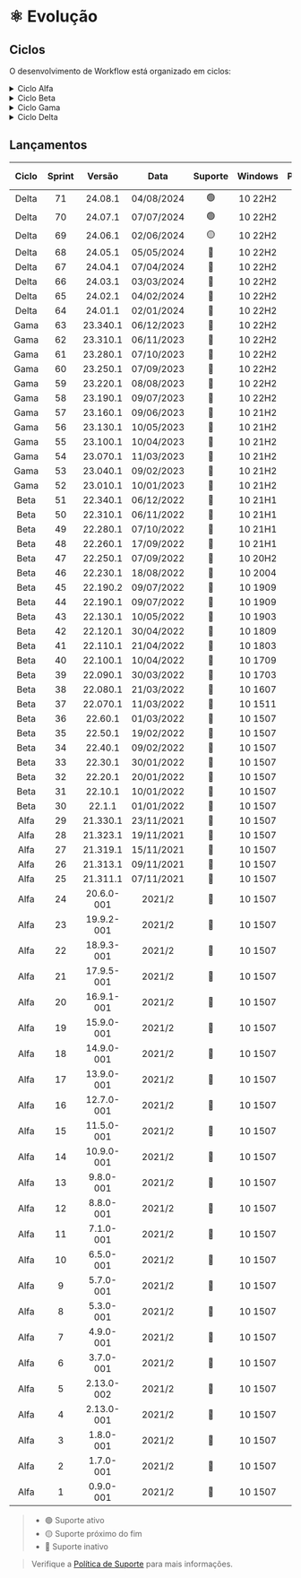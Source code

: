# :atom_symbol: Evolução

## Ciclos
O desenvolvimento de Workflow está organizado em ciclos:

<details>
<summary>Ciclo Alfa</summary>

Inicialmente escrito para o legado Prompt de Comando, o desenvolvimento de Workflow tem início no segundo semestre de 2021 com o _Ciclo Alfa_, período de aprendizagem da linguagem shell script, construção do núcleo do software e execução dos primeiros testes. Posteriormente portado para PowerShell 5.1, o algoritmo ganhou em complexidade e compatibilidade.

O universo de Tron criado por Steven Lisberger foi uma clara inspiração na construção do projeto desde as primeiras linhas de código. Há diversos easter eggs espalhados pelo algoritmo e interface das versões iniciais, no entanto elas não foram publicadas.

Ao longo do ano, a cadência no lançamento de novas versões trouxe funcionalidades e avanços significativos ao software como o suporte ao PowerShell 7.0 e a codificação de caracteres [UTF8NoBom](https://github.com/2uj1m28ohz/Database/blob/main/Development/CharacterEncoding.md), atualização de elementos da interface, migração para o formato de versionamento [CalVer](https://github.com/2uj1m28ohz/Database/blob/main/Development/SoftwareVersioning.md), suporte à compressão de dados, e a escolha de uma licença de software livre.

```
                        21.1.1-001                                         21.001.1
♦─────── SemVer ─────────┬─┬─┬──┬───────────────────── › CalVer V1 ─────────┬──┬──┬────────────────────────────── ›
                         │ │ │  └─┤ Build                                   │  │  └─┤ Revisão
                         │ │ └────┤ Patch                                   │  └────┤ Dia absoluto do ano
                         │ └──────┤ Minor                                   └───────┤ Ano
                         └────────┤ Major
```

</details>

<details>
<summary>Ciclo Beta</summary>

Após seis meses de desenvolvimento, Workflow deixou de ser um software restrito e ganhou um repositório no GitHub, sendo publicado sob a GPL-3.0.

A partir de então iniciou-se um importante período de transição e implementação conhecido como _Ciclo Beta_, onde a refatoração constante do código possibilitado pelo lançamento de novas versões com o intervalo de apenas dez dias aplicou os conceitos da filosofia [Clean Code](https://github.com/2uj1m28ohz/Database/blob/main/Development/SoftwareDesign.md) e da metodologia ágil [Extreme Programming](https://github.com/2uj1m28ohz/Database/blob/main/Development/AgileMethodologies.md) para aprimorar a qualidade do algoritmo e introduzir novos recursos, entre eles o Registro de Eventos, instalação e atualização automáticas a partir do repositório, e a Verificação de Integridade que detecta e corrige alterações ilegais de algoritmo, recursos estes que permitem maior controle, segurança, velocidade e confiabilidade na entrega atualizações.

A interface recebeu refinamentos através de duas grandes versões que atualizaram os elementos existentes e adicionaram temas. Os fundamentos instituídos pelas Diretrizes de Interface determinam intuitividade, unidade e minimalismo como alguns dos requisitos da experiência do usuário. Tendo em mente que uma [CLI](https://github.com/2uj1m28ohz/Database/blob/main/Development/Interface.md) está limitada às possiblidades do terminal que a executa, é importante criar os próprios elementos, fluxos e estudar a palheta de cores legível pelo terminal a fim de criar um layout consistente e agradável. "_Design não é apenas aparência, design é sobre como as coisas funcionam._" - Steve Jobs.

Para elevar o nível do projeto, o arquivo Readme no formato TXT presente no pacote de software foi substituído pelo formato interativo HTML/CSS.

</details>

<details>
<summary>Ciclo Gama</summary>

Gama foi um importante ciclo de amadurecimento de software, quando dezenas de novos recursos conduziram Workflow à um nível de qualidade nunca antes visto, potencializado pela adocação da metodologia ágil [Scrum](https://github.com/2uj1m28ohz/Database/blob/main/Development/AgileMethodologies.md) que proporcionou um intervalo de planejamento maior e atualizações ainda mais sólidas. As principais alterações incluem:

- Geral
    - Porte do código-fonte para EN-US
    - Carregamento do software a partir da home do usuário
    - Bloqueio de software em caso de comprometimento de integridade

- Interface
    - Nova tela de carregamento
    - Nova tela de encerramento

- Backup
    - Unificação das rotinas de backup
    - Overview da rotina de backup
    - Estimativa do tamanho do backup
    - Suporte ao Google Drive
    - Suporte ao iCloud Drive
    - Suporte ao Dropbox
    - Suporte a multidispositivos
    - Suporte a multiusuários
    - Configuração do período de retenção
    - Verificação da saúde do drive de backup
    - Suporte à tabela de partições GPT no drive de backup
    - Suporte ao sistema de arquivos NTFS no drive de backup
    - Suporte à clusters de 64KB no drive de backup
    - Exibe o tempo total de execução

- Réplica
    - Replicação do backup de dados
    - Verificação da saúde do drive de réplica
    - Suporte à tabela de partições GPT no drive de réplica
    - Suporte ao sistema de arquivos NTFS no drive de réplica
    - Suporte à clusters de 64KB no drive de réplica
    - Exibe o tempo total de execução

- Compressão
    - Configuração da taxa de compressão de dados
    - Configuração do uso de memória
    - Suporte ao modo sólido
    - Suporte ao processamento multithread

- Configurações
    - Gerenciamento inteligente de configurações
    - Importação e exportação de configurações

</details>

<details>
<summary>Ciclo Delta</summary>

No _Ciclo Delta_ Workflow receberá aprimoramentos nos elementos, fluxos e conceitos já introduzidos, e expandirá a disponibilidade de recursos enquanto mantém sua [Arquitetura Monolítica](https://github.com/2uj1m28ohz/Database/blob/main/Development/SoftwareArchitecture.md). De forma geral, monólitos são convenientes por facilitar a sobrecarga cognitiva de gerenciamento de código e favorecer a velocidade de todas as etapas do software, do desenvolvimento à execução.

O versionamento de software é o processo de controlar e gerenciar diferentes versões de um programa ou sistema ao longo do tempo. Ele é essencial por registrar e refletir as mudanças feitas no código-fonte de um software duarnte a evolução do projeto. O formato de versionamento CalVer V2 foi planejado para simplificar a identificação de versão.

```
                             23.001.1                                                   24.01.1
‹ ──────── CalVer V1 ─────────┬──┬──┬────────────────────────────── › CalVer V2 ─────────┬──┬─┬──────────────────♦
                              │  │  └─┤ Revisão                                          │  │ └─┤ Revisão
                              │  └────┤ Dia absoluto do ano                              │  └───┤ Mês
                              └───────┤ Ano                                              └──────┤ Ano
```

Os ciclos anteriores foram fundamentais na construção de um software robusto e inteligente. Não será diferente em 2024.

</details>

## Lançamentos
|Ciclo|Sprint|Versão    |Data      |Suporte        |Windows|PowerShell|7-Zip|Linhas |Sub-rotinas|
|:---:|:----:|:--------:|:--------:|:-------------:|:-----:|:--------:|:---:|:-----:|:---------:|
|Delta|71    |24.08.1   |04/08/2024|:green_circle: |10 22H2|7.4.0     |24.07|4504   |160        |
|Delta|70    |24.07.1   |07/07/2024|:green_circle: |10 22H2|7.4.0     |23.01|4682   |165        |
|Delta|69    |24.06.1   |02/06/2024|:yellow_circle:|10 22H2|7.4.0     |23.01|4623   |167        |
|Delta|68    |24.05.1   |05/05/2024|:red_circle:   |10 22H2|7.4.0     |23.01|4618   |167        |
|Delta|67    |24.04.1   |07/04/2024|:red_circle:   |10 22H2|7.4.0     |23.01|4812   |178        |
|Delta|66    |24.03.1   |03/03/2024|:red_circle:   |10 22H2|7.4.0     |23.01|5286   |206        |
|Delta|65    |24.02.1   |04/02/2024|:red_circle:   |10 22H2|7.4.0     |23.01|4846   |208        |
|Delta|64    |24.01.1   |02/01/2024|:red_circle:   |10 22H2|7.4.0     |23.01|4634   |203        |
|Gama |63    |23.340.1  |06/12/2023|:red_circle:   |10 22H2|7.3.6     |23.01|4402   |198        |
|Gama |62    |23.310.1  |06/11/2023|:red_circle:   |10 22H2|7.3.5     |23.01|4219   |191        |
|Gama |61    |23.280.1  |07/10/2023|:red_circle:   |10 22H2|7.3.4     |23.01|4285   |193        |
|Gama |60    |23.250.1  |07/09/2023|:red_circle:   |10 22H2|7.3.3     |23.01|4455   |201        |
|Gama |59    |23.220.1  |08/08/2023|:red_circle:   |10 22H2|7.3.2     |22.01|4110   |189        |
|Gama |58    |23.190.1  |09/07/2023|:red_circle:   |10 22H2|7.3.1     |22.01|4191   |197        |
|Gama |57    |23.160.1  |09/06/2023|:red_circle:   |10 21H2|7.3.0     |22.00|4330   |189        |
|Gama |56    |23.130.1  |10/05/2023|:red_circle:   |10 21H2|7.3.0     |22.00|4459   |167        |
|Gama |55    |23.100.1  |10/04/2023|:red_circle:   |10 21H2|7.3.0     |22.00|4380   |145        |
|Gama |54    |23.070.1  |11/03/2023|:red_circle:   |10 21H2|7.3.0     |22.00|4146   |141        |
|Gama |53    |23.040.1  |09/02/2023|:red_circle:   |10 21H2|7.3.0     |22.00|3842   |110        |
|Gama |52    |23.010.1  |10/01/2023|:red_circle:   |10 21H2|7.2.5     |22.00|4353   |121        |
|Beta |51    |22.340.1  |06/12/2022|:red_circle:   |10 21H1|7.2.0     |22.00|4074   |119        |
|Beta |50    |22.310.1  |06/11/2022|:red_circle:   |10 21H1|7.2.0     |22.00|3839   |110        |
|Beta |49    |22.280.1  |07/10/2022|:red_circle:   |10 21H1|7.2.0     |22.00|3875   |111        |
|Beta |48    |22.260.1  |17/09/2022|:red_circle:   |10 21H1|7.2.0     |22.00|3801   |111        |
|Beta |47    |22.250.1  |07/09/2022|:red_circle:   |10 20H2|7.2.0     |22.00|3664   |100        |
|Beta |46    |22.230.1  |18/08/2022|:red_circle:   |10 2004|7.2.0     |22.00|3222   |88         |
|Beta |45    |22.190.2  |09/07/2022|:red_circle:   |10 1909|7.2.0     |21.07|3130   |86         |
|Beta |44    |22.190.1  |09/07/2022|:red_circle:   |10 1909|7.2.0     |21.07|3080   |87         |
|Beta |43    |22.130.1  |10/05/2022|:red_circle:   |10 1903|7.2.0     |21.07|3010   |86         |
|Beta |42    |22.120.1  |30/04/2022|:red_circle:   |10 1809|7.2.0     |21.07|3128   |85         |
|Beta |41    |22.110.1  |21/04/2022|:red_circle:   |10 1803|7.2.0     |21.07|3084   |86         |
|Beta |40    |22.100.1  |10/04/2022|:red_circle:   |10 1709|7.2.0     |21.07|3025   |85         |
|Beta |39    |22.090.1  |30/03/2022|:red_circle:   |10 1703|7.2.0     |21.07|3003   |85         |
|Beta |38    |22.080.1  |21/03/2022|:red_circle:   |10 1607|7.2.0     |21.07|2805   |80         |
|Beta |37    |22.070.1  |11/03/2022|:red_circle:   |10 1511|7.2.0     |21.07|2646   |75         |
|Beta |36    |22.60.1   |01/03/2022|:red_circle:   |10 1507|7.2.0     |21.07|2495   |72         |
|Beta |35    |22.50.1   |19/02/2022|:red_circle:   |10 1507|7.2.0     |21.07|2307   |68         |
|Beta |34    |22.40.1   |09/02/2022|:red_circle:   |10 1507|7.2.0     |21.07|1631   |52         |
|Beta |33    |22.30.1   |30/01/2022|:red_circle:   |10 1507|7.2.0     |21.07|1506   |42         |
|Beta |32    |22.20.1   |20/01/2022|:red_circle:   |10 1507|7.2.0     |21.06|1426   |39         |
|Beta |31    |22.10.1   |10/01/2022|:red_circle:   |10 1507|7.1.0     |19.00|1375   |38         |
|Beta |30    |22.1.1    |01/01/2022|:red_circle:   |10 1507|7.0.0     |     |1364   |24         |
|Alfa |29    |21.330.1  |23/11/2021|:red_circle:   |10 1507|5.1.0     |     |1189   |22         |
|Alfa |28    |21.323.1  |19/11/2021|:red_circle:   |10 1507|5.1.0     |     |1019   |21         |
|Alfa |27    |21.319.1  |15/11/2021|:red_circle:   |10 1507|5.1.0     |     |851    |23         |
|Alfa |26    |21.313.1  |09/11/2021|:red_circle:   |10 1507|5.1.0     |     |732    |22         |
|Alfa |25    |21.311.1  |07/11/2021|:red_circle:   |10 1507|5.1.0     |     |697    |22         |
|Alfa |24    |20.6.0-001|2021/2    |:red_circle:   |10 1507|5.1.0     |     |675    |22         |
|Alfa |23    |19.9.2-001|2021/2    |:red_circle:   |10 1507|5.1.0     |     |648    |21         |
|Alfa |22    |18.9.3-001|2021/2    |:red_circle:   |10 1507|5.1.0     |     |820    |20         |
|Alfa |21    |17.9.5-001|2021/2    |:red_circle:   |10 1507|5.1.0     |     |641    |19         |
|Alfa |20    |16.9.1-001|2021/2    |:red_circle:   |10 1507|5.1.0     |     |529    |18         |
|Alfa |19    |15.9.0-001|2021/2    |:red_circle:   |10 1507|5.1.0     |     |518    |17         |
|Alfa |18    |14.9.0-001|2021/2    |:red_circle:   |10 1507|5.1.0     |     |473    |16         |
|Alfa |17    |13.9.0-001|2021/2    |:red_circle:   |10 1507|5.1.0     |     |463    |15         |
|Alfa |16    |12.7.0-001|2021/2    |:red_circle:   |10 1507|5.1.0     |     |371    |14         |
|Alfa |15    |11.5.0-001|2021/2    |:red_circle:   |10 1507|5.1.0     |     |357    |13         |
|Alfa |14    |10.9.0-001|2021/2    |:red_circle:   |10 1507|5.1.0     |     |344    |12         |
|Alfa |13    |9.8.0-001 |2021/2    |:red_circle:   |10 1507|5.1.0     |     |316    |11         |
|Alfa |12    |8.8.0-001 |2021/2    |:red_circle:   |10 1507|5.1.0     |     |280    |10         |
|Alfa |11    |7.1.0-001 |2021/2    |:red_circle:   |10 1507|5.1.0     |     |264    |9          |
|Alfa |10    |6.5.0-001 |2021/2    |:red_circle:   |10 1507|5.1.0     |     |251    |8          |
|Alfa |9     |5.7.0-001 |2021/2    |:red_circle:   |10 1507|5.1.0     |     |232    |7          |
|Alfa |8     |5.3.0-001 |2021/2    |:red_circle:   |10 1507|5.1.0     |     |228    |7          |
|Alfa |7     |4.9.0-001 |2021/2    |:red_circle:   |10 1507|5.1.0     |     |212    |6          |
|Alfa |6     |3.7.0-001 |2021/2    |:red_circle:   |10 1507|5.1.0     |     |150    |5          |
|Alfa |5     |2.13.0-002|2021/2    |:red_circle:   |10 1507|5.1.0     |     |127    |4          |
|Alfa |4     |2.13.0-001|2021/2    |:red_circle:   |10 1507|5.1.0     |     |127    |4          |
|Alfa |3     |1.8.0-001 |2021/2    |:red_circle:   |10 1507|5.1.0     |     |94     |3          |
|Alfa |2     |1.7.0-001 |2021/2    |:red_circle:   |10 1507|5.1.0     |     |92     |3          |
|Alfa |1     |0.9.0-001 |2021/2    |:red_circle:   |10 1507|5.1.0     |     |105    |5          |

> - :green_circle: Suporte ativo
> - :yellow_circle: Suporte próximo do fim
> - :red_circle: Suporte inativo

> Verifique a [Política de Suporte](https://github.com/2uj1m28ohz/Workflow/blob/main/SUPPORT.md) para mais informações.
